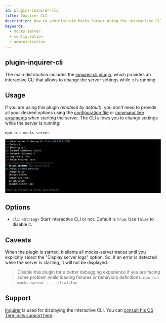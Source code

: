 ```yaml
---
id: plugins-inquirer-cli
title: Inquirer CLI
description: How to administrate Mocks Server using the interactive CLI
keywords:
  - mocks server
  - configuration
  - administration
---
```


## plugin-inquirer-cli

The main distribution includes the [inquirer-cli plugin](https://www.npmjs.com/package/@mocks-server/plugin-inquirer-cli), which provides an interactive CLI that allows to change the server settings while it is running.

## Usage

If you are using this plugin _(enabled by default)_, you don't need to provide all your desired options using the [configuration file](configuration-file.md) or [command line arguments](configuration-command-line-arguments.md) when starting the server. The CLI allows you to change settings while the server is running:

```bash
npm run mocks-server
```

![Interactive CLI](assets/cli_animation.gif)

## Options

* `cli`: `<String>` Start interactive CLI or not. Default is `true`. Use `false` to disable it.

## Caveats

When the plugin is started, it silents all mocks-server traces until you explicitly select the "Display server logs" option. So, if an error is detected while the server is starting, it will not be displayed. 

> Disable this plugin for a better debugging experience if you are facing some problem while loading fixtures or behaviors definitions. `npm run mocks-server -- --cli=false`

## Support

[Inquirer][inquirer-url] is used for displaying the interactive CLI. You can [consult his OS Terminals support here][inquirer-support].

[inquirer-url]: https://www.npmjs.com/package/inquirer
[inquirer-support]: https://www.npmjs.com/package/inquirer#support-os-terminals